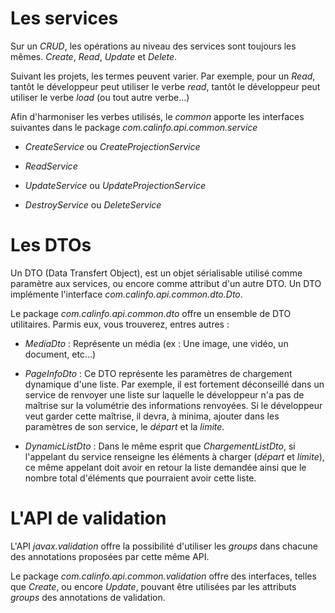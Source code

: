 # Les services

 Sur un *CRUD*, les opérations au niveau des services sont toujours les mêmes.
 *Create*, *Read*, *Update* et *Delete*.

 Suivant les projets, les termes peuvent varier. Par exemple, pour un *Read*, tantôt le développeur peut utiliser le verbe
 *read*, tantôt le développeur peut utiliser le verbe *load* (ou tout autre verbe...)

 Afin d'harmoniser les verbes utilisés, le *common* apporte les interfaces suivantes dans le package *com.calinfo.api.common.service*

 * *CreateService* ou *CreateProjectionService*

 * *ReadService*

 * *UpdateService* ou *UpdateProjectionService*

 * *DestroyService* ou *DeleteService*

# Les DTOs

 Un DTO (Data Transfert Object), est un objet sérialisable utilisé comme paramètre aux services, ou encore comme attribut d'un autre DTO.
 Un DTO implémente l'interface *com.calinfo.api.common.dto.Dto*.

 Le package *com.calinfo.api.common.dto* offre un ensemble de DTO utilitaires. Parmis eux, vous trouverez, entres autres :

 * *MediaDto* : Représente un média (ex : Une image, une vidéo, un document, etc...)

 * *PageInfoDto* : Ce DTO représente les paramètres de chargement dynamique d'une liste.
 Par exemple, il est fortement déconseillé dans un service de renvoyer une liste sur laquelle le développeur n'a pas de
 maîtrise sur la volumétrie des informations renvoyées. Si le développeur veut garder cette maîtrise, il devra, à minima, ajouter
 dans les paramètres de son service, le *départ* et la *limite*.

 * *DynamicListDto* : Dans le même esprit que *ChargementListDto*, si l'appelant du service renseigne les éléments à charger (*départ* et *limite*),
 ce même appelant doit avoir en retour la liste demandée ainsi que le nombre total d'éléments que pourraient avoir cette liste.


# L'API de validation

 L'API *javax.validation* offre la possibilité d'utiliser les *groups* dans chacune des annotations proposées par cette même API.

 Le package *com.calinfo.api.common.validation* offre des interfaces, telles que *Create*, ou encore *Update*,
 pouvant être utilisées par les attributs *groups* des annotations de validation.
